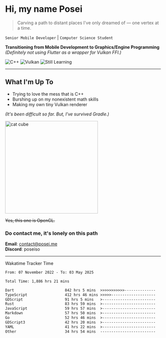 # Hi, my name Posei

> Carving a path to distant places I've only dreamed of — one vertex at a time.

`Senior Mobile Developer` | `Computer Science Student`  

**Transitioning from Mobile Development to Graphics/Engine Programming**  
_(Definitely not using Flutter as a wrapper for Vulkan FFI.)_

![C++](https://img.shields.io/badge/C++-00599C?style=flat&logo=c%2B%2B&logoColor=white)
![Vulkan](https://img.shields.io/badge/Vulkan-AC162C?style=flat&logo=vulkan&logoColor=white)
![Still Learning](https://img.shields.io/badge/Still%20Learning-FFCC00?style=flat&logoColor=white)

---

## What I'm Up To
- Trying to love the mess that is C++
- Burshing up on my nonexistent math skills
- Making my own tiny Vulkan renderer

_(It's been difficult so far. But, I've survived Gradle.)_

  <img src="https://github.com/user-attachments/assets/54c92bc8-af3e-4bf1-b442-e889f1c01633" width="300" alt="cat cube" />

~~Yes, this one is OpenGL.~~  

### Do contact me, it's lonely on this path 

**Email**: [contact@posei.me](mailto:contact@posei.me)  
**Discord**: poseiso

---

Wakatime Tracker Time

<!--START_SECTION:waka-->

```txt
From: 07 November 2022 - To: 03 May 2025

Total Time: 1,886 hrs 21 mins

Dart                       842 hrs 5 mins  >>>>>>>>>>>--------------   44.65 %
TypeScript                 412 hrs 46 mins >>>>>--------------------   21.88 %
GDScript                   91 hrs 5 mins   >------------------------   04.83 %
Rust                       83 hrs 59 mins  >------------------------   04.45 %
JavaScript                 59 hrs 57 mins  >------------------------   03.18 %
Markdown                   57 hrs 50 mins  >------------------------   03.07 %
Go                         52 hrs 46 mins  >------------------------   02.80 %
GDScript3                  42 hrs 20 mins  >------------------------   02.24 %
YAML                       41 hrs 22 mins  >------------------------   02.19 %
Other                      34 hrs 54 mins  -------------------------   01.85 %
```

<!--END_SECTION:waka-->
